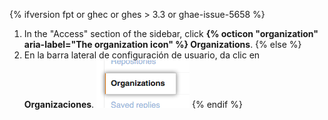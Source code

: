{% ifversion fpt or ghec or ghes > 3.3 or ghae-issue-5658 %}
1. In the "Access" section of the sidebar, click **{% octicon "organization" aria-label="The organization icon" %} Organizations**.
{% else %}
1. En la barra lateral de configuración de usuario, da clic en **Organizaciones**. ![Configuración de usuario para organizaciones](/assets/images/help/settings/settings-user-orgs.png)
{% endif %}
